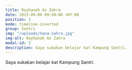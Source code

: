 ```yaml
---
title: Rayhanah Az Zahra
date: 2023-09-06 09:50:00 +07:00
position: 2
mode: timeline-inverted
group: Santri
img: "/uploads/hana-zahra.jpg"
img-alt: Rayhanah Az Zahra
modal-id: 2
description: Saya sukakan belajar kat Kampung Santri.
---
```

Saya sukakan belajar kat Kampung Santri.